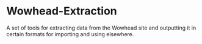 # Wowhead-Extraction
A set of tools for extracting data from the Wowhead site and outputting it in certain formats for importing and using elsewhere.
